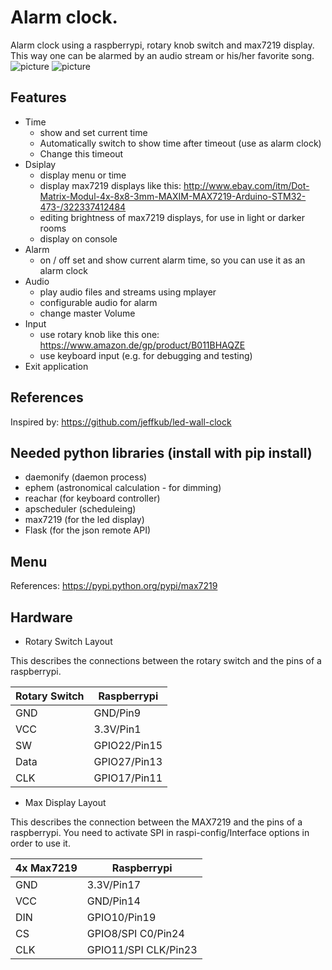 # Alarm clock. #
Alarm clock using a raspberrypi, rotary knob switch and max7219 display. This way one can be alarmed by an audio stream or his/her favorite song.
![picture](https://user-images.githubusercontent.com/5774591/27263071-374e7136-5463-11e7-8708-2a9dcbfae9c8.jpg)
![picture](https://user-images.githubusercontent.com/5774591/27263072-37634200-5463-11e7-9252-192b698a5c82.jpg)


## Features ##
- Time
  - show and set current time
  - Automatically switch to show time after timeout (use as alarm clock)
  - Change this timeout
- Dsiplay
  - display menu or time
  - display max7219 displays like this: http://www.ebay.com/itm/Dot-Matrix-Modul-4x-8x8-3mm-MAXIM-MAX7219-Arduino-STM32-473-/322337412484
  - editing brightness of max7219 displays, for use in light or darker rooms
  - display on console
- Alarm 
  - on / off set and show current alarm time, so you can use it as an alarm clock
- Audio
  - play audio files and streams using mplayer
  - configurable audio for alarm 
  - change master Volume
- Input
  - use rotary knob like this one: https://www.amazon.de/gp/product/B011BHAQZE
  - use keyboard input (e.g. for debugging and testing)
- Exit application


## References ##
Inspired by: https://github.com/jeffkub/led-wall-clock

## Needed python libraries (install with pip install) ##
- daemonify (daemon process)
- ephem (astronomical calculation - for dimming)
- reachar (for keyboard controller)
- apscheduler (scheduleing)
- max7219 (for the led display)
- Flask (for the json remote API)

## Menu ##
References:
https://pypi.python.org/pypi/max7219

## Hardware ##
- Rotary Switch Layout

This describes the connections between the rotary switch and the pins of a raspberrypi.

|Rotary Switch|Raspberrypi|
|----|---|
|GND|GND/Pin9|
|VCC|3.3V/Pin1|
|SW|GPIO22/Pin15|
|Data|GPIO27/Pin13|
|CLK|GPIO17/Pin11|

- Max Display Layout

This describes the connection between the MAX7219 and the pins of a raspberrypi.
You need to activate SPI in raspi-config/Interface options in order to use it.

|4x Max7219|Raspberrypi|
|----|---|
|GND|3.3V/Pin17|
|VCC|GND/Pin14|
|DIN|GPIO10/Pin19|
|CS|GPIO8/SPI C0/Pin24|
|CLK|GPIO11/SPI CLK/Pin23|

